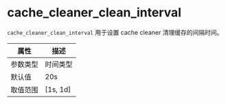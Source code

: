 # cache_cleaner_clean_interval

`cache_cleaner_clean_interval` 用于设置 cache cleaner 清理缓存的间隔时间。

|  属性    | 描述     |
|----------|---------|
| 参数类型 |   时间类型      |
| 默认值   | 20s     |
| 取值范围 | [1s, 1d]  |
